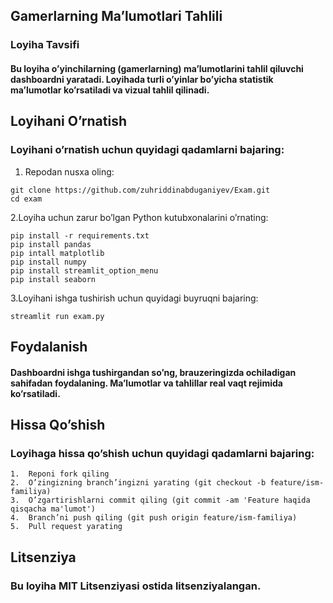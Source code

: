## Gamerlarning Ma’lumotlari Tahlili

### Loyiha Tavsifi

#### Bu loyiha o’yinchilarning (gamerlarning) ma’lumotlarini tahlil qiluvchi dashboardni yaratadi. Loyihada turli o’yinlar bo’yicha statistik ma’lumotlar ko’rsatiladi va vizual tahlil qilinadi.

## Loyihani O’rnatish
### Loyihani o’rnatish uchun quyidagi qadamlarni bajaring:
1.	Repodan nusxa oling:
```
git clone https://github.com/zuhriddinabduganiyev/Exam.git
cd exam
```
2.Loyiha uchun zarur bo’lgan Python kutubxonalarini o’rnating:
```
pip install -r requirements.txt
pip install pandas 
pip intall matplotlib
pip install numpy
pip install streamlit_option_menu
pip install seaborn
```
3.Loyihani ishga tushirish uchun quyidagi buyruqni bajaring:
```
streamlit run exam.py
```
## Foydalanish
#### Dashboardni ishga tushirgandan so’ng, brauzeringizda ochiladigan sahifadan foydalaning. Ma’lumotlar va tahlillar real vaqt rejimida ko’rsatiladi.

## Hissa Qo’shish

### Loyihaga hissa qo’shish uchun quyidagi qadamlarni bajaring:

	1.	Reponi fork qiling
	2.	O’zingizning branch’ingizni yarating (git checkout -b feature/ism-familiya)
	3.	O’zgartirishlarni commit qiling (git commit -am 'Feature haqida qisqacha ma'lumot')
	4.	Branch’ni push qiling (git push origin feature/ism-familiya)
	5.	Pull request yarating

## Litsenziya

### Bu loyiha MIT Litsenziyasi ostida litsenziyalangan.